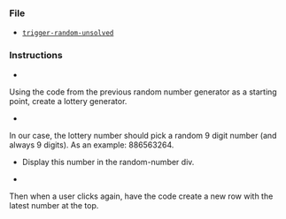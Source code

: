 ### File

* [`trigger-random-unsolved`](../07-TriggerRandom/Unsolved/trigger-random-unsolved.html)

### Instructions

*
 Using the code from the previous random number generator as 
a starting point, create a lottery generator.

  * 
In our case, the lottery number should pick a random 9 digit number (and always 9 digits).
 As an example: 886563264.

  * Display this number in the random-number div.

  * 
Then when a user clicks again, have the code create a new row with the latest number at the top.
